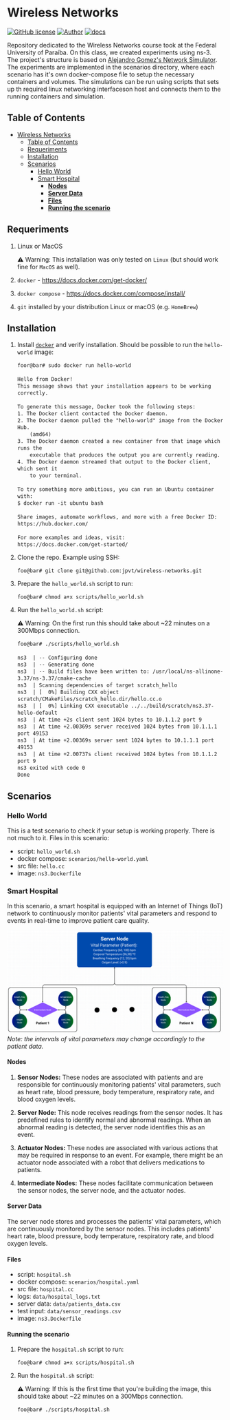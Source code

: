 # Wireless Networks
[![GitHub license](https://img.shields.io/badge/license-MIT-blueviolet)](https://github.com/jpvt/wireless-networks/blob/main/LICENSE)
[![Author](https://img.shields.io/badge/author-jpvt-blue)](https://www.linkedin.com/in/jpvt/)
[![docs](https://img.shields.io/badge/docs-🇧🇷%20pt/br-darkblue.svg)](README_ptbr.md)

Repository dedicated to the Wireless Networks course took at the Federal University of Paraíba. On this class, we created experiments using ns-3. The project's structure is based on [Alejandro Gomez's Network Simulator](https://github.com/alejandrogomez314/network-simulator). The experiments are implemented in the scenarios directory, where each scenario has it's own docker-compose file to setup the necessary containers and volumes. The simulations can be run using scripts that sets up th required linux networking interfaceson host and connects them to the running containers and simulation.

## Table of Contents
- [Wireless Networks](#wireless-networks)
  - [Table of Contents](#table-of-contents)
  - [Requeriments](#requeriments)
  - [Installation](#installation)
  - [Scenarios](#scenarios)
    - [Hello World](#hello-world)
    - [Smart Hospital](#smart-hospital)
      - [**Nodes**](#nodes)
      - [**Server Data**](#server-data)
      - [**Files**](#files)
      - [**Running the scenario**](#running-the-scenario)

## Requeriments

1. Linux or MacOS
   
   :warning: Warning: This installation was only tested on `Linux` (but should work fine for `MacOS` as well).

2. `docker` -  https://docs.docker.com/get-docker/

3. `docker compose` -  https://docs.docker.com/compose/install/

4. `git` installed by your distribution Linux or macOS (e.g. `HomeBrew`)

## Installation

1. Install [`docker`](https://docs.docker.com/get-docker/) and verify installation. Should be possible to run the `hello-world` image:

    ```console
    foor@bar# sudo docker run hello-world

    Hello from Docker!
    This message shows that your installation appears to be working correctly.

    To generate this message, Docker took the following steps:
    1. The Docker client contacted the Docker daemon.
    2. The Docker daemon pulled the "hello-world" image from the Docker Hub.
        (amd64)
    3. The Docker daemon created a new container from that image which runs the
        executable that produces the output you are currently reading.
    4. The Docker daemon streamed that output to the Docker client, which sent it
        to your terminal.

    To try something more ambitious, you can run an Ubuntu container with:
    $ docker run -it ubuntu bash

    Share images, automate workflows, and more with a free Docker ID:
    https://hub.docker.com/

    For more examples and ideas, visit:
    https://docs.docker.com/get-started/
    ```

2. Clone the repo. Example using SSH:

    ```console
    foo@bar# git clone git@github.com:jpvt/wireless-networks.git
    ```

3. Prepare the `hello_world.sh` script to run:

    ```console
    foo@bar# chmod a+x scripts/hello_world.sh
    ```

4. Run the `hello_world.sh`  script:

    :warning: Warning: On the first run this should take about ~22 minutes on a 300Mbps connection.

    ```console
    foo@bar# ./scripts/hello_world.sh

    ns3  | -- Configuring done
    ns3  | -- Generating done
    ns3  | -- Build files have been written to: /usr/local/ns-allinone-3.37/ns-3.37/cmake-cache
    ns3  | Scanning dependencies of target scratch_hello
    ns3  | [  0%] Building CXX object scratch/CMakeFiles/scratch_hello.dir/hello.cc.o
    ns3  | [  0%] Linking CXX executable ../../build/scratch/ns3.37-hello-default
    ns3  | At time +2s client sent 1024 bytes to 10.1.1.2 port 9
    ns3  | At time +2.00369s server received 1024 bytes from 10.1.1.1 port 49153
    ns3  | At time +2.00369s server sent 1024 bytes to 10.1.1.1 port 49153
    ns3  | At time +2.00737s client received 1024 bytes from 10.1.1.2 port 9
    ns3 exited with code 0
    Done
    ```

## Scenarios

### Hello World

This is a test scenario to check if your setup is working properly. There is not much to it. Files in this scenario:

- script: `hello_world.sh`
- docker compose: `scenarios/hello-world.yaml`
- src file: `hello.cc`
- image: `ns3.Dockerfile`

### Smart Hospital

In this scenario, a smart hospital is equipped with an Internet of Things (IoT) network to continuously monitor patients' vital parameters and respond to events in real-time to improve patient care quality.

![Smart Hospital Scenario](assets/smartHospitalScenario.png)
*Note: the intervals of vital parameters may change accordingly to the patient data.*

#### **Nodes**

1. **Sensor Nodes:** These nodes are associated with patients and are responsible for continuously monitoring patients' vital parameters, such as heart rate, blood pressure, body temperature, respiratory rate, and blood oxygen levels.

2. **Server Node:** This node receives readings from the sensor nodes. It has predefined rules to identify normal and abnormal readings. When an abnormal reading is detected, the server node identifies this as an event.

3. **Actuator Nodes:** These nodes are associated with various actions that may be required in response to an event. For example, there might be an actuator node associated with a robot that delivers medications to patients.

4. **Intermediate Nodes:** These nodes facilitate communication between the sensor nodes, the server node, and the actuator nodes.

#### **Server Data**

The server node stores and processes the patients' vital parameters, which are continuously monitored by the sensor nodes. This includes patients' heart rate, blood pressure, body temperature, respiratory rate, and blood oxygen levels.

#### **Files**

- script: `hospital.sh`
- docker compose: `scenarios/hospital.yaml`
- src file: `hospital.cc`
- logs: `data/hospital_logs.txt`
- server data: `data/patients_data.csv`
- test input: `data/sensor_readings.csv`
- image: `ns3.Dockerfile` 

#### **Running the scenario**

1. Prepare the `hospital.sh` script to run:

    ```console
    foo@bar# chmod a+x scripts/hospital.sh
    ```

2. Run the `hospital.sh`  script:

    :warning: Warning: If this is the first time that you're building the image, this should take about ~22 minutes on a 300Mbps connection.

    ```console
    foo@bar# ./scripts/hospital.sh
    ```